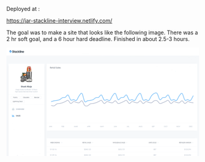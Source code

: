 Deployed at : 

https://jar-stackline-interview.netlify.com/

The goal was to make a site that looks like the following image. There was a 2 hr soft goal, and a 6 hour hard deadline. Finished in about 2.5-3 hours.

![goal image](https://raw.githubusercontent.com/JarLowrey/Stackline-Interview/master/docs/Webdev_Stackline%20screenshot.png)
